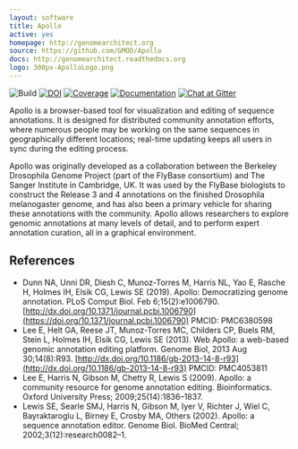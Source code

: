```yaml
---
layout: software
title: Apollo
active: yes
homepage: http://genomearchitect.org
source: https://github.com/GMOD/Apollo
docs: http://genomearchitect.readthedocs.org
logo: 300px-ApolloLogo.png
---
```


![Build](https://travis-ci.org/GMOD/Apollo.svg?branch=master)
[![DOI](https://zenodo.org/badge/DOI/10.5281/zenodo.1063658.svg)](https://doi.org/10.5281/zenodo.1063658)
[![Coverage](https://coveralls.io/repos/github/GMOD/Apollo/badge.svg?branch=master)](https://coveralls.io/github/GMOD/Apollo?branch=master)
[![Documentation](https://readthedocs.org/projects/genomearchitect/badge/?version=latest)](https://genomearchitect.readthedocs.org/en/latest/)
[![Chat at Gitter](https://badges.gitter.im/GMOD/Apollo.svg)](https://gitter.im/GMOD/Apollo?utm_source=badge&utm_medium=badge&utm_campaign=pr-badge)

Apollo is a browser-based tool for visualization and editing of sequence annotations. It is designed for distributed community annotation efforts, where numerous people may be working on the same sequences in geographically different locations; real-time updating keeps all users in sync during the editing process.

Apollo was originally developed as a collaboration between the Berkeley Drosophila Genome Project (part of the FlyBase consortium) and The Sanger Institute in Cambridge, UK. It was used by the FlyBase biologists to construct the Release 3 and 4 annotations on the finished Drosophila melanogaster genome, and has also been a primary vehicle for sharing these annotations with the community.
Apollo allows researchers to explore genomic annotations at many levels of detail, and to perform expert annotation curation, all in a graphical environment.

## References

 * Dunn NA, Unni DR, Diesh C, Munoz-Torres M, Harris NL, Yao E, Rasche H, Holmes IH, Elsik CG, Lewis SE (2019). Apollo: Democratizing genome annotation. PLoS Comput Biol. Feb 6;15(2):e1006790. [http://dx.doi.org/10.1371/journal.pcbi.1006790](https://doi.org/10.1371/journal.pcbi.1006790) PMCID: PMC6380598
 * Lee E, Helt GA, Reese JT, Munoz-Torres MC, Childers CP, Buels RM, Stein L, Holmes IH, Elsik CG, Lewis SE (2013). Web Apollo: a web-based genomic annotation editing platform. Genome Biol, 2013 Aug 30;14(8):R93. [http://dx.doi.org/10.1186/gb-2013-14-8-r93](http://dx.doi.org/10.1186/gb-2013-14-8-r93) PMCID: PMC4053811
 * Lee E, Harris N, Gibson M, Chetty R, Lewis S (2009). Apollo: a community resource for genome annotation editing. Bioinformatics. Oxford University Press; 2009;25(14):1836–1837.
 * Lewis SE, Searle SMJ, Harris N, Gibson M, Iyer V, Richter J, Wiel C, Bayraktaroglu L, Birney E, Crosby MA, Others (2002). Apollo: a sequence annotation editor. Genome Biol. BioMed Central; 2002;3(12):research0082–1.
